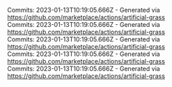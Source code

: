 Commits: 2023-01-13T10:19:05.666Z - Generated via https://github.com/marketplace/actions/artificial-grass
<br>
Commits: 2023-01-13T10:19:05.666Z - Generated via https://github.com/marketplace/actions/artificial-grass
<br>
Commits: 2023-01-13T10:19:05.666Z - Generated via https://github.com/marketplace/actions/artificial-grass
<br>
Commits: 2023-01-13T10:19:05.666Z - Generated via https://github.com/marketplace/actions/artificial-grass
<br>
Commits: 2023-01-13T10:19:05.666Z - Generated via https://github.com/marketplace/actions/artificial-grass
<br>
